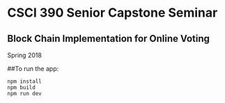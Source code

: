 # CSCI 390 Senior Capstone Seminar
## Block Chain Implementation for Online Voting
Spring 2018

##To run the app:
```
npm install
npm build
npm run dev

```
